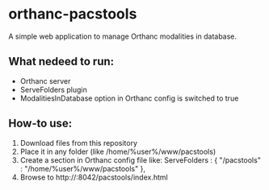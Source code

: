 # orthanc-pacstools

A simple web application to manage Orthanc modalities in database.

## What nedeed to run:
* Orthanc server
* ServeFolders plugin
* ModalitiesInDatabase option in Orthanc config is switched to true

## How-to use:
1. Download files from this repository
2. Place it in any folder (like /home/%user%/www/pacstools)
3. Create a section in Orthanc config file like:
  ServeFolders : {
  "/pacstools" : "/home/%user%/www/pacstools"
  },
4. Browse to http://<Orthanc IP>:8042/pacstools/index.html
